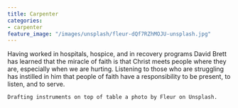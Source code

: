 ```yaml
---
title: Carpenter
categories:
- carpenter
feature_image: "/images/unsplash/fleur-dQf7RZhMOJU-unsplash.jpg"
---
```

Having worked in hospitals, hospice, and in recovery programs David Brett has learned that the miracle of faith is that Christ meets people where they are, especially when we are hurting. Listening to those who are struggling has instilled in him that people of faith have a responsibility to be present, to listen, and to serve.  
<!--more-->  

`Drafting instruments on top of table a photo by Fleur on Unsplash.`
